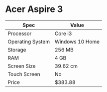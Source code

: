 # Acer Aspire 3

| Spec | Value |
|---|---|
| Processor | Core i3 |
| Operating System | Windows 10 Home |
| Storage | 256 MB |
| RAM | 4 GB |
| Screen Size | 39.62 cm |
| Touch Screen | No |
| Price | $383.88 |
